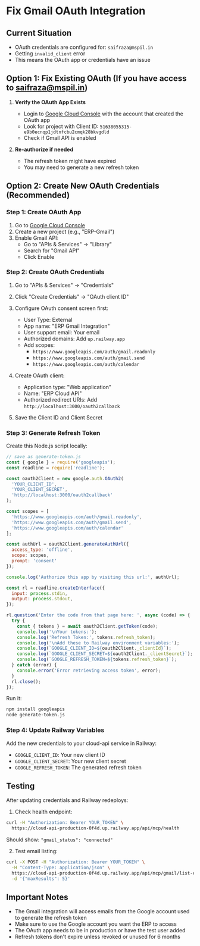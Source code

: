 # Fix Gmail OAuth Integration

## Current Situation
- OAuth credentials are configured for: `saifraza@mspil.in`
- Getting `invalid_client` error
- This means the OAuth app or credentials have an issue

## Option 1: Fix Existing OAuth (If you have access to saifraza@mspil.in)

1. **Verify the OAuth App Exists**
   - Login to [Google Cloud Console](https://console.cloud.google.com/) with the account that created the OAuth app
   - Look for project with Client ID: `51638055315-e9b0ecnqp1jdtnfcbu2cmqk28bkvgdld`
   - Check if Gmail API is enabled

2. **Re-authorize if needed**
   - The refresh token might have expired
   - You may need to generate a new refresh token

## Option 2: Create New OAuth Credentials (Recommended)

### Step 1: Create OAuth App
1. Go to [Google Cloud Console](https://console.cloud.google.com/)
2. Create a new project (e.g., "ERP-Gmail")
3. Enable Gmail API:
   - Go to "APIs & Services" → "Library"
   - Search for "Gmail API"
   - Click Enable

### Step 2: Create OAuth Credentials
1. Go to "APIs & Services" → "Credentials"
2. Click "Create Credentials" → "OAuth client ID"
3. Configure OAuth consent screen first:
   - User Type: External
   - App name: "ERP Gmail Integration"
   - User support email: Your email
   - Authorized domains: Add `up.railway.app`
   - Add scopes:
     - `https://www.googleapis.com/auth/gmail.readonly`
     - `https://www.googleapis.com/auth/gmail.send`
     - `https://www.googleapis.com/auth/calendar`

4. Create OAuth client:
   - Application type: "Web application"
   - Name: "ERP Cloud API"
   - Authorized redirect URIs: Add `http://localhost:3000/oauth2callback`

5. Save the Client ID and Client Secret

### Step 3: Generate Refresh Token

Create this Node.js script locally:

```javascript
// save as generate-token.js
const { google } = require('googleapis');
const readline = require('readline');

const oauth2Client = new google.auth.OAuth2(
  'YOUR_CLIENT_ID',
  'YOUR_CLIENT_SECRET',
  'http://localhost:3000/oauth2callback'
);

const scopes = [
  'https://www.googleapis.com/auth/gmail.readonly',
  'https://www.googleapis.com/auth/gmail.send',
  'https://www.googleapis.com/auth/calendar'
];

const authUrl = oauth2Client.generateAuthUrl({
  access_type: 'offline',
  scope: scopes,
  prompt: 'consent'
});

console.log('Authorize this app by visiting this url:', authUrl);

const rl = readline.createInterface({
  input: process.stdin,
  output: process.stdout,
});

rl.question('Enter the code from that page here: ', async (code) => {
  try {
    const { tokens } = await oauth2Client.getToken(code);
    console.log('\nYour tokens:');
    console.log('Refresh Token:', tokens.refresh_token);
    console.log('\nAdd these to Railway environment variables:');
    console.log(`GOOGLE_CLIENT_ID=${oauth2Client._clientId}`);
    console.log(`GOOGLE_CLIENT_SECRET=${oauth2Client._clientSecret}`);
    console.log(`GOOGLE_REFRESH_TOKEN=${tokens.refresh_token}`);
  } catch (error) {
    console.error('Error retrieving access token', error);
  }
  rl.close();
});
```

Run it:
```bash
npm install googleapis
node generate-token.js
```

### Step 4: Update Railway Variables

Add the new credentials to your cloud-api service in Railway:
- `GOOGLE_CLIENT_ID`: Your new client ID
- `GOOGLE_CLIENT_SECRET`: Your new client secret  
- `GOOGLE_REFRESH_TOKEN`: The generated refresh token

## Testing

After updating credentials and Railway redeploys:

1. Check health endpoint:
```bash
curl -H "Authorization: Bearer YOUR_TOKEN" \
  https://cloud-api-production-0f4d.up.railway.app/api/mcp/health
```

Should show: `"gmail_status": "connected"`

2. Test email listing:
```bash
curl -X POST -H "Authorization: Bearer YOUR_TOKEN" \
  -H "Content-Type: application/json" \
  https://cloud-api-production-0f4d.up.railway.app/api/mcp/gmail/list-emails \
  -d '{"maxResults": 5}'
```

## Important Notes

- The Gmail integration will access emails from the Google account used to generate the refresh token
- Make sure to use the Google account you want the ERP to access
- The OAuth app needs to be in production or have the test user added
- Refresh tokens don't expire unless revoked or unused for 6 months